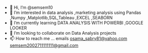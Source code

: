 - 👋 Hi, I’m @semsem10
- 👀 I’m interested in data analysis ,marketing analysis using Pandas ,Numpy ,Matplotlib,SQL,Tableau ,EXCEL ,SEABORN
- 🌱 I’m currently learning DATA ANALYSIS WITH POWERBI ,GOOGLE LOOKER
- 💞️ I’m looking to collaborate on  Data Analysis projects
- 📫 How to reach me ... emails  osama_sabry81@yahoo.com  semsem2002711111111@gmail.com

<!---
semsem10/semsem10 is a ✨ special ✨ repository because its `README.md` (this file) appears on your GitHub profile.
You can click the Preview link to take a look at your changes.
--->
